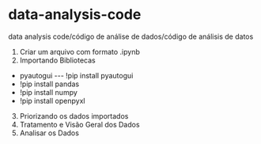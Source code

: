 # data-analysis-code
data analysis code/código de análise de dados/código de análisis de datos

1. Criar um arquivo com formato .ipynb
2. Importando Bibliotecas 
- pyautogui --- !pip install pyautogui
- !pip install pandas
- !pip install numpy
- !pip install openpyxl
3. Priorizando os dados importados
4. Tratamento e Visão Geral dos Dados
5. Analisar os Dados
